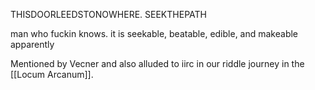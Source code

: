 THISDOORLEEDSTONOWHERE. SEEKTHEPATH

man who fuckin knows. it is seekable, beatable, edible, and makeable apparently

Mentioned by Vecner and also alluded to iirc in our riddle journey in the [[Locum Arcanum]].